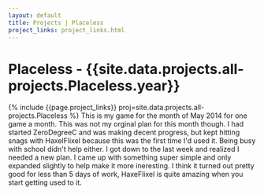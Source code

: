 ```yaml
---
layout: default
title: Projects | Placeless
project_links: project_links.html
---
```


Placeless - {{site.data.projects.all-projects.Placeless.year}}
=========
{% include {{page.project_links}} proj=site.data.projects.all-projects.Placeless %}
This is my game for the month of May 2014 for one game a month. This was not my orginal plan for this month though. I had started ZeroDegreeC and was making decent progress, but kept hitting snags with HaxelFlixel because this was the first time I'd used it. Being busy with school didn't help either. I got down to the last week and realized I needed a new plan. I came up with something super simple and only expanded slightly to help make it more ineresting. I think it turned out pretty good for less than 5 days of work, HaxeFlixel is quite amazing when you start getting used to it.
